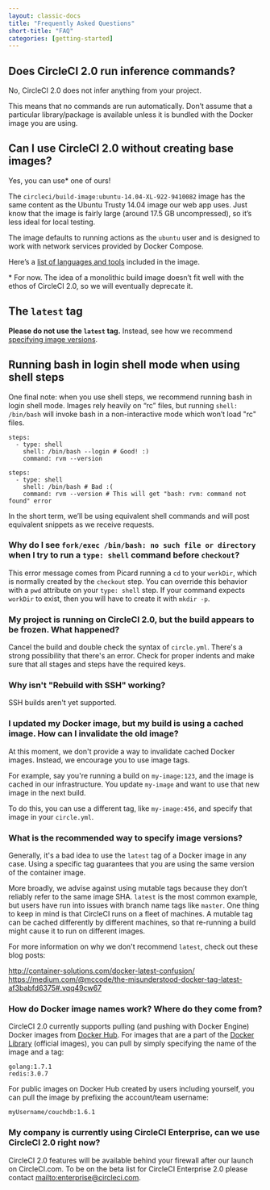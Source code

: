 ```yaml
---
layout: classic-docs
title: "Frequently Asked Questions"
short-title: "FAQ"
categories: [getting-started]
---
```


## Does CircleCI 2.0 run inference commands?

No, CircleCI 2.0 does not infer anything from your project.

This means that no commands are run automatically. Don’t assume that a particular library/package is available unless it is bundled with the Docker image you are using.

## Can I use CircleCI 2.0 without creating base images?

Yes, you can use* one of ours!

The `circleci/build-image:ubuntu-14.04-XL-922-9410082` image has the same content as the Ubuntu Trusty 14.04 image our web app uses. Just know that the image is fairly large (around 17.5 GB uncompressed), so it’s less ideal for local testing.

The image defaults to running actions as the `ubuntu` user and is designed to work with network services provided by Docker Compose.

Here’s a [list of languages and tools](https://circleci.com/docs/build-images-2-0/) included in the image.

\* For now. The idea of a monolithic build image doesn’t fit well with the ethos of CircleCI 2.0, so we will eventually deprecate it.

## The `latest` tag

**Please do not use the `latest` tag.** Instead, see how we recommend [specifying image versions](#what-is-the-recommended-way-to-specify-image-versions).

## Running bash in login shell mode when using shell steps

One final note: when you use shell steps, we recommend running bash in login shell mode. Images rely heavily on “rc” files, but running `shell: /bin/bash` will invoke bash in a non-interactive mode which won’t load "rc" files.

```
steps:
  - type: shell
    shell: /bin/bash --login # Good! :)
    command: rvm --version

steps:
  - type: shell
    shell: /bin/bash # Bad :(
    command: rvm --version # This will get "bash: rvm: command not found" error
```

In the short term, we’ll be using equivalent shell commands and will post equivalent snippets as we receive requests.

### Why do I see `fork/exec /bin/bash: no such file or directory` when I try to run a `type: shell` command before `checkout`?

This error message comes from Picard running a `cd` to your `workDir`, which is normally created by the `checkout` step. You can override this behavior with a `pwd` attribute on your `type: shell` step. If your command expects `workDir` to exist, then you will have to create it with `mkdir -p`.

### My project is running on CircleCI 2.0, but the build appears to be frozen. What happened?

Cancel the build and double check the syntax of `circle.yml`. There's a strong possibility that there's an error. Check for proper indents and make sure that all stages and steps have the required keys.

### Why isn't "Rebuild with SSH" working?

SSH builds aren't yet supported.

### I updated my Docker image, but my build is using a cached image. How can I invalidate the old image?

At this moment, we don't provide a way to invalidate cached Docker images. Instead, we encourage you to use image tags.

For example, say you're running a build on `my-image:123`, and the image is cached in our infrastructure. You update `my-image` and want to use that new image in the next build.

To do this, you can use a different tag, like `my-image:456`, and specify that image in your `circle.yml`.

### What is the recommended way to specify image versions?

Generally, it's a bad idea to use the `latest` tag of a Docker image in any case. Using a specific tag guarantees that you are using the same version of the container image.

More broadly, we advise against using mutable tags because they don’t reliably refer to the same image SHA. `latest` is the most common example, but users have run into issues with branch name tags like `master`.  One thing to keep in mind is that CircleCI runs on a fleet of machines.  A mutable tag can be cached differently by different machines, so that re-running a build might cause it to run on different images.

For more information on why we don't recommend `latest`, check out these blog posts:

http://container-solutions.com/docker-latest-confusion/
https://medium.com/@mccode/the-misunderstood-docker-tag-latest-af3babfd6375#.vqq49cw67

### How do Docker image names work? Where do they come from?

CircleCI 2.0 currently supports pulling (and pushing with Docker Engine) Docker images from [Docker Hub][docker-hub]. For images that are a part of the [Docker Library][docker-library] (official images), you can pull by simply specifying the name of the image and a tag:

```
golang:1.7.1
redis:3.0.7
```

For public images on Docker Hub created by users including yourself, you can pull the image by prefixing the account/team username:

```
myUsername/couchdb:1.6.1
```

### My company is currently using CircleCI Enterprise, can we use CircleCI 2.0 right now?

CircleCI 2.0 features will be available behind your firewall after our launch on CircleCI.com. To be on the beta list for CircleCI Enterprise 2.0 please contact <mailto:enterprise@circleci.com>.



[docker-hub]: https://hub.docker.com
[docker-library]: https://hub.docker.com/explore/